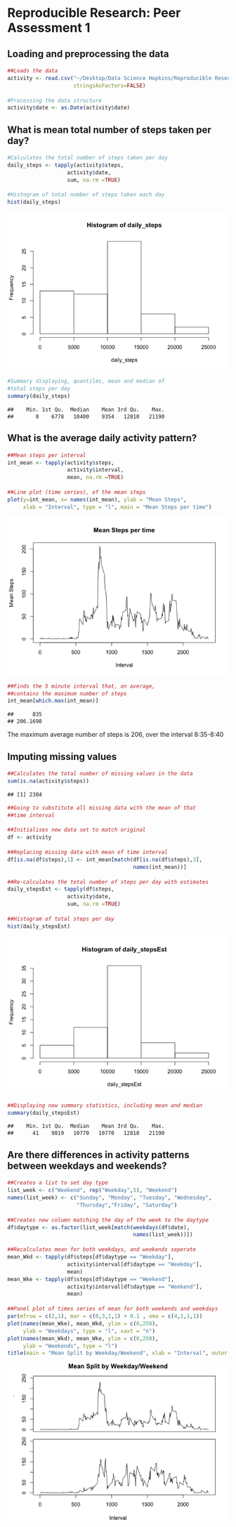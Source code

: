 # Reproducible Research: Peer Assessment 1


## Loading and preprocessing the data


```r
##Loads the data
activity <- read.csv("~/Desktop/Data Science Hopkins/Reproducible Research/RepData_PeerAssessment1/activity.csv", 
                     stringsAsFactors=FALSE)

#Processing the data structure
activity$date <- as.Date(activity$date)
```

## What is mean total number of steps taken per day?


```r
#Calculates the total number of steps taken per day
daily_steps <- tapply(activity$steps, 
                   activity$date, 
                   sum, na.rm =TRUE)

#Histogram of total number of steps taken each day
hist(daily_steps)
```

![](PA1_template_files/figure-html/mean_steps-1.png)<!-- -->

```r
#Summary displaying, quantiles, mean and median of 
#total steps per day
summary(daily_steps)
```

```
##    Min. 1st Qu.  Median    Mean 3rd Qu.    Max. 
##       0    6778   10400    9354   12810   21190
```

## What is the average daily activity pattern?

```r
##Mean steps per interval
int_mean <- tapply(activity$steps, 
                   activity$interval, 
                   mean, na.rm =TRUE)

##Line plot (time series), of the mean steps
plot(y=int_mean, x= names(int_mean), ylab = "Mean Steps", 
     xlab = "Interval", type = "l", main = "Mean Steps per time")
```

![](PA1_template_files/figure-html/dailyact-1.png)<!-- -->

```r
##Finds the 5 minute interval that, on average, 
##contains the maximum number of steps
int_mean[which.max(int_mean)]
```

```
##      835 
## 206.1698
```
The maximum average number of steps is 206, over the interval 8:35-8:40

## Imputing missing values


```r
##Calculates the total number of missing values in the data
sum(is.na(activity$steps))
```

```
## [1] 2304
```

```r
##Going to substitute all missing data with the mean of that
##time interval

##Initialises new data set to match original
df <- activity

##Replacing missing data with mean of time interval
df[is.na(df$steps),1] <- int_mean[match(df[is.na(df$steps),3],
                                        names(int_mean))]

##Re-calculates the total number of steps per day with estimates
daily_stepsEst <- tapply(df$steps, 
                   activity$date, 
                   sum, na.rm =TRUE)

##Histogram of total steps per day
hist(daily_stepsEst)
```

![](PA1_template_files/figure-html/imputna-1.png)<!-- -->

```r
##Displaying new summary statistics, including mean and median
summary(daily_stepsEst)
```

```
##    Min. 1st Qu.  Median    Mean 3rd Qu.    Max. 
##      41    9819   10770   10770   12810   21190
```



## Are there differences in activity patterns between weekdays and weekends?



```r
##Creates a list to set day type
list_week <- c("Weekend", rep("Weekday",5), "Weekend")
names(list_week) <- c("Sunday", "Monday", "Tuesday", "Wednesday",
                      "Thursday","Friday", "Saturday")

##Creates new column matching the day of the week to the daytype
df$daytype <- as.factor(list_week[match(weekdays(df$date),
                                        names(list_week))])

##Recalculates mean for both weekdays, and weekends seperate
mean_Wkd <- tapply(df$steps[df$daytype == "Weekday"], 
                   activity$interval[df$daytype == "Weekday"],
                   mean)
mean_Wke <- tapply(df$steps[df$daytype == "Weekend"], 
                   activity$interval[df$daytype == "Weekend"],
                   mean)

##Panel plot of times series of mean for both weekends and weekdays
par(mfrow = c(2,1), mar = c(0,3,1,1) + 0.1 , oma = c(4,1,1,1))
plot(names(mean_Wke), mean_Wkd, ylim = c(0,250), 
     ylab = "Weekdays", type = "l", xaxt = "n")
plot(names(mean_Wkd), mean_Wke, ylim = c(0,250), 
     ylab = "Weekends", type = "l")
title(main = "Mean Split by Weekday/Weekend", xlab = "Interval", outer = TRUE)
```

![](PA1_template_files/figure-html/weekdiff-1.png)<!-- -->

